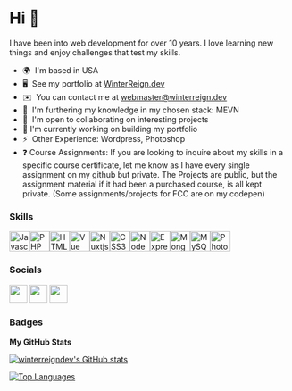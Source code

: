 Hi 👋
============================

I have been into web development for over 10 years. I love learning new things and enjoy challenges that test my skills.

*   🌍  I'm based in USA
*   🖥️  See my portfolio at [WinterReign.dev](http://www.winterreign.dev)
*   ✉️  You can contact me at [webmaster@winterreign.dev](mailto:webmaster@winterreign.dev)
*   🧠  I'm furthering my knowledge in my chosen stack: MEVN
*   🤝  I'm open to collaborating on interesting projects
*   🔭  I'm currently working on building my portfolio
*   ⚡  Other Experience: Wordpress, Photoshop
*   ❓   Course Assignments: If you are looking to inquire about my skills in a specific course certificate, let me know as I have every single assignment on my github but private. The Projects are public, but the assignment material if it had been a purchased course, is all kept private. (Some assignments/projects for FCC are on my codepen)

### Skills

<p align="left"><a href="https://developer.mozilla.org/en-US/docs/Web/JavaScript" target="_blank" rel="noreferrer"><img src="https://cdn.jsdelivr.net/gh/devicons/devicon/icons/javascript/javascript-original.svg" width="36" height="36" alt="Javascript" /></a><a href="https://www.php.net/" target="_blank" rel="noreferrer"><img src="https://cdn.jsdelivr.net/gh/devicons/devicon/icons/php/php-plain.svg" width="36" height="36" alt="PHP" /></a><a href="https://developer.mozilla.org/en-US/docs/Glossary/HTML5" target="_blank" rel="noreferrer"><img src="https://cdn.jsdelivr.net/gh/devicons/devicon/icons/html5/html5-plain.svg" width="36" height="36" alt="HTML5" /></a><a href="https://vuejs.org/" target="_blank" rel="noreferrer"><img src="https://cdn.jsdelivr.net/gh/devicons/devicon/icons/vuejs/vuejs-plain.svg" width="36" height="36" alt="Vue" /></a><a href="https://nuxtjs.org/" target="_blank" rel="noreferrer"><img src="https://cdn.jsdelivr.net/gh/devicons/devicon/icons/nuxtjs/nuxtjs-original.svg" width="36" height="36" alt="Nuxtjs" /></a><a href="https://www.w3.org/TR/CSS/#css" target="_blank" rel="noreferrer"><img src="https://cdn.jsdelivr.net/gh/devicons/devicon/icons/css3/css3-plain.svg" width="36" height="36" alt="CSS3" /></a><a href="https://nodejs.org/en/" target="_blank" rel="noreferrer"><img src="https://cdn.jsdelivr.net/gh/devicons/devicon/icons/nodejs/nodejs-original.svg" width="36" height="36" alt="NodeJS" /></a><a href="https://expressjs.com/" target="_blank" rel="noreferrer"><img src="https://cdn.jsdelivr.net/gh/devicons/devicon/icons/express/express-original.svg" width="36" height="36" alt="ExpressJS" /></a><a href="https://www.mongodb.com/" target="_blank" rel="noreferrer"><img src="https://cdn.jsdelivr.net/gh/devicons/devicon/icons/mongodb/mongodb-original.svg" width="36" height="36" alt="MongoDB" /></a><a href="https://www.mysql.com/" target="_blank" rel="noreferrer"><img src="https://cdn.jsdelivr.net/gh/devicons/devicon/icons/mysql/mysql-original.svg" width="36" height="36" alt="MySQL" /></a><a href="https://www.adobe.com/uk/products/photoshop.html" target="_blank" rel="noreferrer"><img src="https://cdn.jsdelivr.net/gh/devicons/devicon/icons/photoshop/photoshop-plain.svg" width="36" height="36" alt="Photoshop" /></a></p>

### Socials

<p align="left">
<a href="https://www.github.com/winterreigndev" target="_blank" rel="noreferrer"><img src="https://raw.githubusercontent.com/danielcranney/readme-generator/main/public/icons/socials/github.svg" width="32" height="32" /></a>
<a href="http://www.hashnode.com/@winterreigndev" target="_blank" rel="noreferrer"><img src="https://raw.githubusercontent.com/danielcranney/readme-generator/main/public/icons/socials/hashnode.svg" width="32" height="32" /></a>
<a href="https://www.twitter.com/winterreigndev" target="_blank" rel="noreferrer"><img src="https://raw.githubusercontent.com/danielcranney/readme-generator/main/public/icons/socials/twitter.svg" width="32" height="32" /></a>
</p>

### Badges
<b>My GitHub Stats</b>

<a href="http://www.github.com/winterreigndev"><img src="https://github-readme-stats.vercel.app/api?username=winterreigndev&show_icons=true&hide=&count_private=true&title_color=ec4899&text_color=444e59&icon_color=ec4899&bg_color=ffffff&hide_border=true&show_icons=true" alt="winterreigndev's GitHub stats" /></a>

<a href="https://github.com/winterreigndev" align="left"><img src="https://github-readme-stats.vercel.app/api/top-langs/?username=winterreigndev&langs_count=10&title_color=ec4899&text_color=444e59&icon_color=ec4899&bg_color=ffffff&hide_border=true&locale=en&custom_title=Top%20%Languages" alt="Top Languages" /></a>

